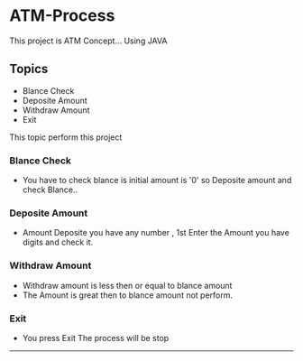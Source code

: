 # ATM-Process
 This project is ATM Concept...
 Using JAVA
 ## Topics
 - Blance Check
 - Deposite Amount
 - Withdraw Amount
 - Exit <br>
 
 
 This topic perform this project

### Blance Check
- You have to check blance is initial amount is '0' so Deposite amount and check Blance..
### Deposite Amount 
- Amount Deposite you have any number , 1st Enter the Amount you have digits and check it. 
### Withdraw Amount 
- Withdraw amount is less then or equal to blance amount 
- The Amount is great then to blance amount not perform.
### Exit 
- You press Exit The process will be stop


-----------------------------------------------------------------------------
